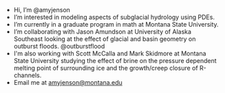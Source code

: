 -  Hi, I’m @amyjenson
-  I’m interested in modeling aspects of subglacial hydrology using PDEs.
-  I’m currently in a graduate program in math at Montana State University. 
-  I’m collaborating with Jason Amundson at University of Alaska Southeast looking at the effect of glacial and basin geometry on outburst floods. @outburstflood
-  I'm also working with Scott McCalla and Mark Skidmore at Montana State University studying the effect of brine on the pressure dependent melting point of surrounding ice and the growth/creep closure of R-channels.
-  Email me at amyjenson@montana.edu
